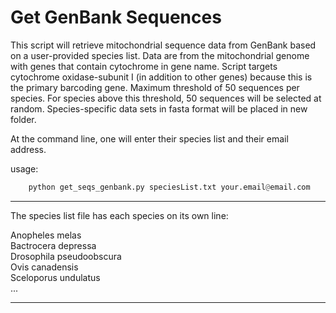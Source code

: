 # Get GenBank Sequences

This script will retrieve mitochondrial sequence data from GenBank based on a user-provided species list. Data are from the mitochondrial genome with genes that contain cytochrome in gene name. Script targets cytochrome oxidase-subunit I (in addition to other genes) because this is the primary barcoding gene. Maximum threshold of 50 sequences per species. For species above this threshold, 50 sequences will be selected at random. Species-specific data sets in fasta format will be placed in new folder.  

At the command line, one will enter their species list and their email address.


usage:  
```python
    python get_seqs_genbank.py speciesList.txt your.email@email.com
```

***
The species list file has each species on its own line:

Anopheles melas  
Bactrocera depressa  
Drosophila pseudoobscura  
Ovis canadensis  
Sceloporus undulatus  
...
***
